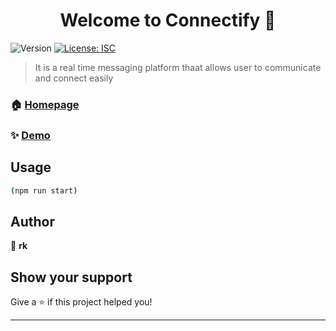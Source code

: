 <h1 align="center">Welcome to Connectify 👋</h1>
<p>
  <img alt="Version" src="https://img.shields.io/badge/version-1.0.0-blue.svg?cacheSeconds=2592000" />
  <a href="#" target="_blank">
    <img alt="License: ISC" src="https://img.shields.io/badge/License-ISC-yellow.svg" />
  </a>
</p>

> It is  a real time messaging platform thaat allows user to communicate and connect easily

### 🏠 [Homepage](https://connectify-1-72z7.onrender.com/login)

### ✨ [Demo](https://connectify-1-72z7.onrender.com/login)

## Usage

```sh
(npm run start)
```

## Author

👤 **rk**


## Show your support

Give a ⭐️ if this project helped you!

***
